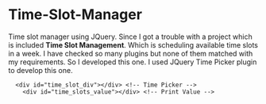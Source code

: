 # Time-Slot-Manager
Time slot manager using JQuery.
Since I got a trouble with a project which is included **Time Slot Management**. Which is scheduling available time slots in a week. I have checked so many plugins but none of them matched with my requirements. So I developed this one. I used JQuery Time Picker plugin to develop this one.

```
  <div id="time_slot_div"></div> <!-- Time Picker -->
	<div id="time_slots_value"></div> <!-- Print Value -->
```
